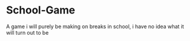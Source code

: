 # School-Game
A game i will purely be making on breaks in school, i have no idea what it will turn out to be
